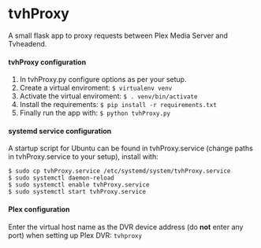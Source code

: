 tvhProxy
========

A small flask app to proxy requests between Plex Media Server and Tvheadend.

#### tvhProxy configuration
1. In tvhProxy.py configure options as per your setup.
2. Create a virtual enviroment: ```$ virtualenv venv```
3. Activate the virtual enviroment: ```$ . venv/bin/activate```
4. Install the requirements: ```$ pip install -r requirements.txt```
5. Finally run the app with: ```$ python tvhProxy.py```

#### systemd service configuration
A startup script for Ubuntu can be found in tvhProxy.service (change paths in tvhProxy.service to your setup), install with:

    $ sudo cp tvhProxy.service /etc/systemd/system/tvhProxy.service
    $ sudo systemctl daemon-reload
    $ sudo systemctl enable tvhProxy.service
    $ sudo systemctl start tvhProxy.service

#### Plex configuration
Enter the virtual host name as the DVR device address (do **not** enter any port) when setting up Plex DVR: ```tvhproxy```
